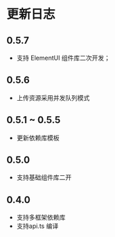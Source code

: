 # 更新日志

## 0.5.7

* 支持 ElementUI 组件库二次开发；

## 0.5.6
* 上传资源采用并发队列模式

## 0.5.1 ~ 0.5.5
* 更新依赖库模板

## 0.5.0

* 支持基础组件库二开

## 0.4.0

* 支持多框架依赖库
* 支持api.ts 编译
